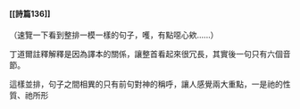 #### [[詩篇136]]

（速覽一下看到整排一模一樣的句子，嚄，有點噁心欸......）

丁道爾註釋解釋是因為譯本的關係，讓整首看起來很冗長，其實後一句只有六個音節。

這樣並排，句子之間相異的只有前句對神的稱呼，讓人感覺兩大重點，一是祂的性質、祂所形